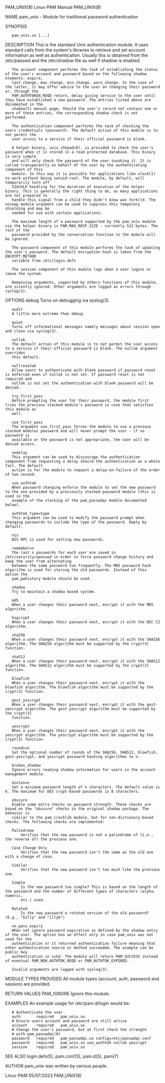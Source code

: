 PAM_UNIX(8)							       Linux-PAM Manual								   PAM_UNIX(8)

NAME
       pam_unix - Module for traditional password authentication

SYNOPSIS

       pam_unix.so [...]

DESCRIPTION
       This is the standard Unix authentication module. It uses standard calls from the system's libraries to retrieve and set account information as well as
       authentication. Usually this is obtained from the /etc/passwd and the /etc/shadow file as well if shadow is enabled.

       The account component performs the task of establishing the status of the user's account and password based on the following shadow elements: expire,
       last_change, max_change, min_change, warn_change. In the case of the latter, it may offer advice to the user on changing their password or, through the
       PAM_AUTHTOKEN_REQD return, delay giving service to the user until they have established a new password. The entries listed above are documented in the
       shadow(5) manual page. Should the user's record not contain one or more of these entries, the corresponding shadow check is not performed.

       The authentication component performs the task of checking the users credentials (password). The default action of this module is to not permit the
       user access to a service if their official password is blank.

       A helper binary, unix_chkpwd(8), is provided to check the user's password when it is stored in a read protected database. This binary is very simple
       and will only check the password of the user invoking it. It is called transparently on behalf of the user by the authenticating component of this
       module. In this way it is possible for applications like xlock(1) to work without being setuid-root. The module, by default, will temporarily turn off
       SIGCHLD handling for the duration of execution of the helper binary. This is generally the right thing to do, as many applications are not prepared to
       handle this signal from a child they didn't know was fork()d. The noreap module argument can be used to suppress this temporary shielding and may be
       needed for use with certain applications.

       The maximum length of a password supported by the pam_unix module via the helper binary is PAM_MAX_RESP_SIZE - currently 512 bytes. The rest of the
       password provided by the conversation function to the module will be ignored.

       The password component of this module performs the task of updating the user's password. The default encryption hash is taken from the ENCRYPT_METHOD
       variable from /etc/login.defs

       The session component of this module logs when a user logins or leave the system.

       Remaining arguments, supported by others functions of this module, are silently ignored. Other arguments are logged as errors through syslog(3).

OPTIONS
       debug
	   Turns on debugging via syslog(3).

       audit
	   A little more extreme than debug.

       quiet
	   Turns off informational messages namely messages about session open and close via syslog(3).

       nullok
	   The default action of this module is to not permit the user access to a service if their official password is blank. The nullok argument overrides
	   this default.

       nullresetok
	   Allow users to authenticate with blank password if password reset is enforced even if nullok is not set. If password reset is not required and
	   nullok is not set the authentication with blank password will be denied.

       try_first_pass
	   Before prompting the user for their password, the module first tries the previous stacked module's password in case that satisfies this module as
	   well.

       use_first_pass
	   The argument use_first_pass forces the module to use a previous stacked modules password and will never prompt the user - if no password is
	   available or the password is not appropriate, the user will be denied access.

       nodelay
	   This argument can be used to discourage the authentication component from requesting a delay should the authentication as a whole fail. The default
	   action is for the module to request a delay-on-failure of the order of two second.

       use_authtok
	   When password changing enforce the module to set the new password to the one provided by a previously stacked password module (this is used in the
	   example of the stacking of the pam_passwdqc module documented below).

       authtok_type=type
	   This argument can be used to modify the password prompt when changing passwords to include the type of the password. Empty by default.

       nis
	   NIS RPC is used for setting new passwords.

       remember=n
	   The last n passwords for each user are saved in /etc/security/opasswd in order to force password change history and keep the user from alternating
	   between the same password too frequently. The MD5 password hash algorithm is used for storing the old passwords. Instead of this option the
	   pam_pwhistory module should be used.

       shadow
	   Try to maintain a shadow based system.

       md5
	   When a user changes their password next, encrypt it with the MD5 algorithm.

       bigcrypt
	   When a user changes their password next, encrypt it with the DEC C2 algorithm.

       sha256
	   When a user changes their password next, encrypt it with the SHA256 algorithm. The SHA256 algorithm must be supported by the crypt(3) function.

       sha512
	   When a user changes their password next, encrypt it with the SHA512 algorithm. The SHA512 algorithm must be supported by the crypt(3) function.

       blowfish
	   When a user changes their password next, encrypt it with the blowfish algorithm. The blowfish algorithm must be supported by the crypt(3) function.

       gost_yescrypt
	   When a user changes their password next, encrypt it with the gost-yescrypt algorithm. The gost-yescrypt algorithm must be supported by the crypt(3)
	   function.

       yescrypt
	   When a user changes their password next, encrypt it with the yescrypt algorithm. The yescrypt algorithm must be supported by the crypt(3) function.

       rounds=n
	   Set the optional number of rounds of the SHA256, SHA512, blowfish, gost-yescrypt, and yescrypt password hashing algorithms to n.

       broken_shadow
	   Ignore errors reading shadow information for users in the account management module.

       minlen=n
	   Set a minimum password length of n characters. The default value is 6. The maximum for DES crypt-based passwords is 8 characters.

       obscure
	   Enable some extra checks on password strength. These checks are based on the "obscure" checks in the original shadow package. The behavior is
	   similar to the pam_cracklib module, but for non-dictionary-based checks. The following checks are implemented:

	   Palindrome
	       Verifies that the new password is not a palindrome of (i.e., the reverse of) the previous one.

	   Case Change Only
	       Verifies that the new password isn't the same as the old one with a change of case.

	   Similar
	       Verifies that the new password isn't too much like the previous one.

	   Simple
	       Is the new password too simple? This is based on the length of the password and the number of different types of characters (alpha, numeric,
	       etc.) used.

	   Rotated
	       Is the new password a rotated version of the old password? (E.g., "billy" and "illyb")

       no_pass_expiry
	   When set ignore password expiration as defined by the shadow entry of the user. The option has an effect only in case pam_unix was not used for the
	   authentication or it returned authentication failure meaning that other authentication source or method succeeded. The example can be public key
	   authentication in sshd. The module will return PAM_SUCCESS instead of eventual PAM_NEW_AUTHTOK_REQD or PAM_AUTHTOK_EXPIRED.

       Invalid arguments are logged with syslog(3).

MODULE TYPES PROVIDED
       All module types (account, auth, password and session) are provided.

RETURN VALUES
       PAM_IGNORE
	   Ignore this module.

EXAMPLES
       An example usage for /etc/pam.d/login would be:

	   # Authenticate the user
	   auth	      required	 pam_unix.so
	   # Ensure users account and password are still active
	   account    required	 pam_unix.so
	   # Change the user's password, but at first check the strength
	   # with pam_passwdqc(8)
	   password   required	 pam_passwdqc.so config=/etc/passwdqc.conf
	   password   required	 pam_unix.so use_authtok nullok yescrypt
	   session    required	 pam_unix.so

SEE ALSO
       login.defs(5), pam.conf(5), pam.d(5), pam(7)

AUTHOR
       pam_unix was written by various people.

Linux-PAM								  05/07/2023								   PAM_UNIX(8)
